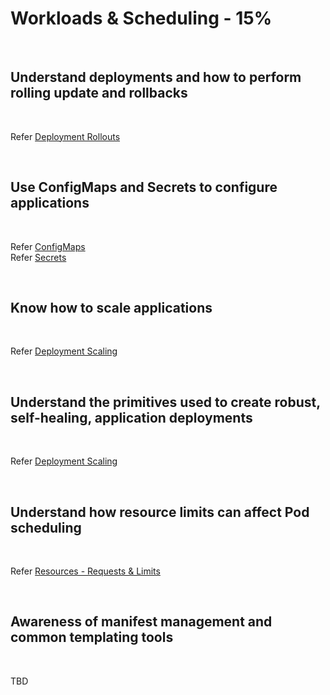 # Workloads & Scheduling - 15%

<br />

## Understand deployments and how to perform rolling update and rollbacks

<br />

Refer [Deployment Rollouts](../topics/deployments.md#deployment-rollout)

<br />

## Use ConfigMaps and Secrets to configure applications

<br />

Refer [ConfigMaps](../topics/configmaps.md)  
Refer [Secrets](../topics/secrets.md)  

<br />

## Know how to scale applications

<br />

Refer [Deployment Scaling](../topics/deployments.md#deployment-scaling)

<br />

## Understand the primitives used to create robust, self-healing, application deployments

<br />

Refer [Deployment Scaling](../topics/deployments.md##deployment-self-healing)

<br />

## Understand how resource limits can affect Pod scheduling

<br />

Refer [Resources - Requests & Limits](../topics/pods.md#resources)

<br />

## Awareness of manifest management and common templating tools

<br />

TBD

<br />
